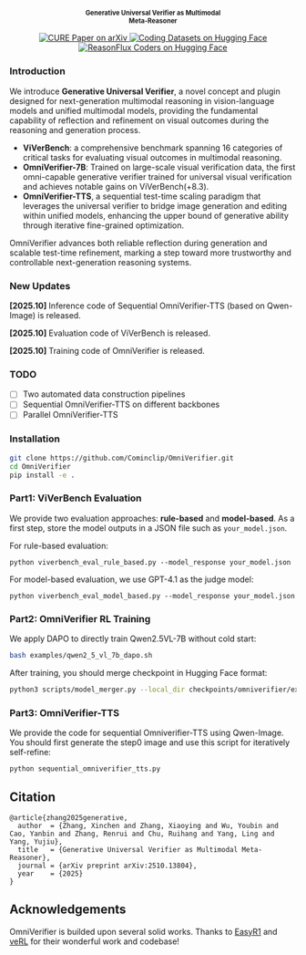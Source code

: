 <div align="center">
<h1 style="font-size: 0.8em; margin: 0.4em 0;">Generative Universal Verifier as Multimodal <br>Meta-Reasoner</h1></div>

<p align="center">
  <a href="https://arxiv.org/abs/2510.13804">
    <img
      src="https://img.shields.io/badge/Paper-Arxiv-red?logo=arxiv&logoColor=red"
      alt="CURE Paper on arXiv"
    />
  <a href="https://huggingface.co/datasets/comin/ViVerBench">
    <img 
        src="https://img.shields.io/badge/ViVerBench-Hugging%20Face%20Data-orange?logo=huggingface&logoColor=yellow" 
        alt="Coding Datasets on Hugging Face"
    />
  </a>
  <a href="https://huggingface.co/comin/OmniVerifier-7B">
    <img 
        src="https://img.shields.io/badge/OmniVerifier%207B-Hugging%20Face%20Model-FFCC00?logo=huggingface&logoColor=yellow" 
        alt="ReasonFlux Coders on Hugging Face"
    />
  </a>
</p>
    
### Introduction

We introduce **Generative Universal Verifier**, a novel concept and plugin designed for next-generation multimodal reasoning in vision-language models and unified multimodal models, providing the fundamental capability of reflection and refinement on visual outcomes during the reasoning and generation process. 

- **ViVerBench**: a comprehensive benchmark spanning 16 categories of critical tasks for evaluating visual outcomes in multimodal reasoning. 
- **OmniVerifier-7B**: Trained on large-scale visual verification data, the first omni-capable generative verifier trained for universal visual verification and achieves notable gains on ViVerBench(+8.3). 
-  **OmniVerifier-TTS**, a sequential test-time scaling paradigm that leverages the universal verifier to bridge image generation and editing within unified models, enhancing the upper bound of generative ability through iterative fine-grained optimization. 

OmniVerifier advances both reliable reflection during generation and scalable test-time refinement, marking a step toward more trustworthy and controllable next-generation reasoning systems.

### New Updates

**[2025.10]** Inference code of Sequential OmniVerifier-TTS (based on Qwen-Image) is released.

**[2025.10]** Evaluation code of ViVerBench is released.

**[2025.10]** Training code of OmniVerifier is released.

### TODO

- [ ] Two automated data construction pipelines
- [ ] Sequential OmniVerifier-TTS on different backbones
- [ ] Parallel OmniVerifier-TTS

### Installation

```bash
git clone https://github.com/Cominclip/OmniVerifier.git
cd OmniVerifier
pip install -e .
```

### Part1: ViVerBench Evaluation

We provide two evaluation approaches: **rule-based** and **model-based**. As a first step, store the model outputs in a JSON file such as `your_model.json`.

For rule-based evaluation:

```shell
python viverbench_eval_rule_based.py --model_response your_model.json
```

For model-based evaluation, we use GPT-4.1 as the judge model:

```shell
python viverbench_eval_model_based.py --model_response your_model.json
```

### Part2: OmniVerifier RL Training

We apply DAPO to directly train Qwen2.5VL-7B without cold start:

```bash
bash examples/qwen2_5_vl_7b_dapo.sh
```

After training, you should merge checkpoint in Hugging Face format:

```bash
python3 scripts/model_merger.py --local_dir checkpoints/omniverifier/exp_name/global_step_1/actor
```

### Part3: OmniVerifier-TTS

We provide the code for sequential Omniverifier-TTS using Qwen-Image. You should first generate the step0 image and use this script for iteratively self-refine:

```shell
python sequential_omniverifier_tts.py
```

## Citation

```
@article{zhang2025generative,
  author  = {Zhang, Xinchen and Zhang, Xiaoying and Wu, Youbin and Cao, Yanbin and Zhang, Renrui and Chu, Ruihang and Yang, Ling and Yang, Yujiu},
  title   = {Generative Universal Verifier as Multimodal Meta-Reasoner},
  journal = {arXiv preprint arXiv:2510.13804},
  year    = {2025}
}
```

## Acknowledgements

OmniVerifier is builded upon several solid works. Thanks to [EasyR1](https://github.com/hiyouga/EasyR1) and [veRL](https://github.com/volcengine/verl) for their wonderful work and codebase! 
